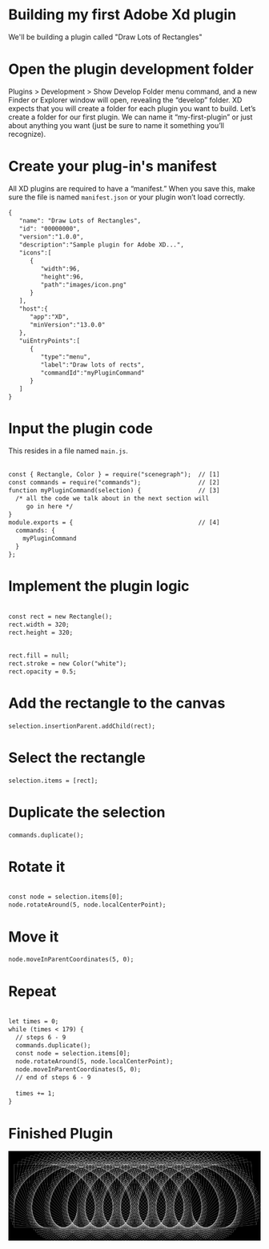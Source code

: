 # Building my first Adobe Xd plugin 

We'll be building a plugin called "Draw Lots of Rectangles"

# Open the plugin development folder 
Plugins > Development > Show Develop Folder menu command, and a new Finder or Explorer window will open, revealing the “develop” folder.  XD expects that you will create a folder for each plugin you want to build. Let’s create a folder for our first plugin. We can name it “my-first-plugin” or just about anything you want (just be sure to name it something you’ll recognize).

# Create your plug-in's manifest 
All XD plugins are required to have a “manifest.” When you save this, make sure the file is named `manifest.json` or your plugin won’t load correctly.

```
{
   "name": "Draw Lots of Rectangles",
   "id": "00000000",
   "version":"1.0.0",
   "description":"Sample plugin for Adobe XD...",
   "icons":[
      {
         "width":96,
         "height":96,
         "path":"images/icon.png"
      }
   ],
   "host":{
      "app":"XD",
      "minVersion":"13.0.0"
   },
   "uiEntryPoints":[
      {
         "type":"menu",
         "label":"Draw lots of rects",
         "commandId":"myPluginCommand"
      }
   ]
}
```
# Input the plugin code
This resides in a file named `main.js`. 

```

const { Rectangle, Color } = require("scenegraph");  // [1]
const commands = require("commands");                // [2]
function myPluginCommand(selection) {                // [3]
  /* all the code we talk about in the next section will 
     go in here */
}
module.exports = {                                   // [4]
  commands: {
    myPluginCommand
  }
};
```

# Implement the plugin logic

```

const rect = new Rectangle();
rect.width = 320;
rect.height = 320;
```

```

rect.fill = null;
rect.stroke = new Color("white");
rect.opacity = 0.5;
```

# Add the rectangle to the canvas

`selection.insertionParent.addChild(rect);`

# Select the rectangle 

`selection.items = [rect];`

# Duplicate the selection 

`commands.duplicate();`

# Rotate it 

```

const node = selection.items[0]; 
node.rotateAround(5, node.localCenterPoint);
```

# Move it 

`node.moveInParentCoordinates(5, 0);`

# Repeat

```

let times = 0;
while (times < 179) {
  // steps 6 - 9
  commands.duplicate();
  const node = selection.items[0];
  node.rotateAround(5, node.localCenterPoint);
  node.moveInParentCoordinates(5, 0);
  // end of steps 6 - 9
  
  times += 1;
}
```

# Finished Plugin 

![RectanglesPlugin](https://github.com/mattbhenley/Images/blob/master/spirals.png)